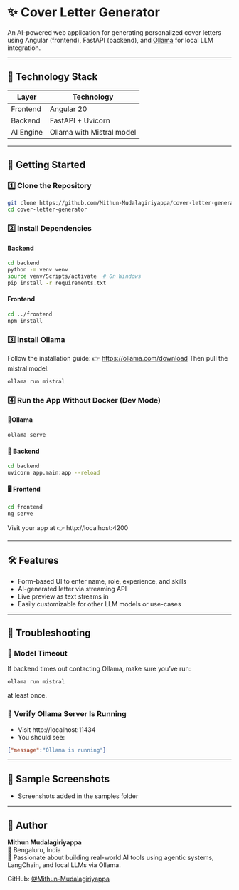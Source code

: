 # ✨ Cover Letter Generator

An AI-powered web application for generating personalized cover letters using Angular (frontend), FastAPI (backend), and [Ollama](https://ollama.com/download) for local LLM integration.

---

## 🧰 Technology Stack

| Layer     | Technology              |
|-----------|--------------------------|
| Frontend  | Angular 20               |
| Backend   | FastAPI + Uvicorn        |
| AI Engine | Ollama with Mistral model|

---

## 🚀 Getting Started

### 1️⃣ Clone the Repository

```bash
git clone https://github.com/Mithun-Mudalagiriyappa/cover-letter-generator.git
cd cover-letter-generator
```
### 2️⃣ Install Dependencies
#### Backend
```bash
cd backend
python -m venv venv
source venv/Scripts/activate  # On Windows
pip install -r requirements.txt
```
#### Frontend
```bash
cd ../frontend
npm install
```
### 3️⃣ Install Ollama
Follow the installation guide: 👉 https://ollama.com/download
Then pull the mistral model:
```bash
ollama run mistral
```

### 4️⃣ Run the App Without Docker (Dev Mode)
#### 🧠Ollama
```bash
ollama serve
```
#### 🧬 Backend
```bash
cd backend
uvicorn app.main:app --reload
```
#### 🖥️ Frontend
```bash
cd frontend
ng serve
```
Visit your app at 👉 http://localhost:4200

---
## 🛠️ Features
* Form-based UI to enter name, role, experience, and skills
* AI-generated letter via streaming API
* Live preview as text streams in
* Easily customizable for other LLM models or use-cases
---
## 🧪 Troubleshooting
### 🔁 Model Timeout
If backend times out contacting Ollama, make sure you’ve run:
```bash
ollama run mistral
```
at least once.

### 🧾 Verify Ollama Server Is Running
* Visit http://localhost:11434
* You should see:
```json
{"message":"Ollama is running"}
```
---
## 🧰 Sample Screenshots
* Screenshots added in the samples folder
---
## 👤 Author

**Mithun Mudalagiriyappa**  
📍 Bengaluru, India  
🚀 Passionate about building real-world AI tools using agentic systems, LangChain, and local LLMs via Ollama.  

GitHub: [@Mithun-Mudalagiriyappa](https://github.com/Mithun-Mudalagiriyappa)
